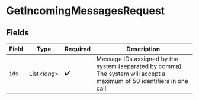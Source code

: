 # GetIncomingMessagesRequest


## Fields

| Field                                                                                                                    | Type                                                                                                                     | Required                                                                                                                 | Description                                                                                                              |
| ------------------------------------------------------------------------------------------------------------------------ | ------------------------------------------------------------------------------------------------------------------------ | ------------------------------------------------------------------------------------------------------------------------ | ------------------------------------------------------------------------------------------------------------------------ |
| `ids`                                                                                                                    | List<*long*>                                                                                                             | :heavy_check_mark:                                                                                                       | Message IDs assigned by the system (separated by comma). The system will accept a maximum of 50 identifiers in one call. |